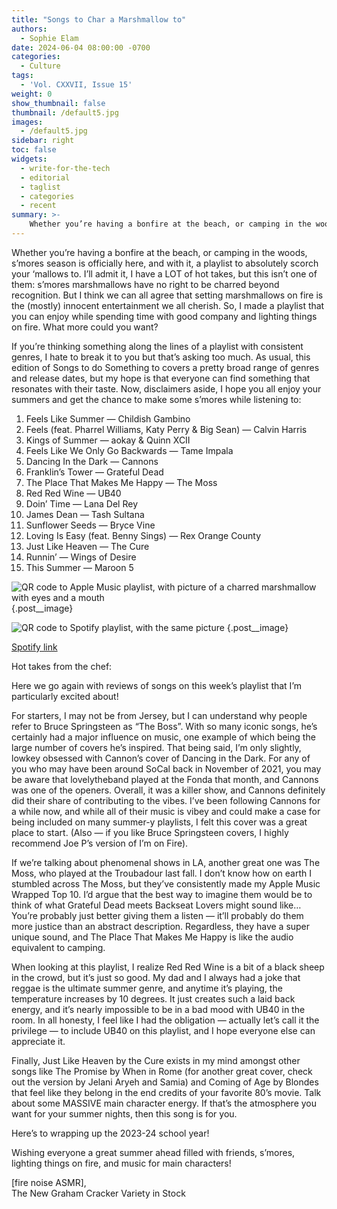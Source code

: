 ```yaml
---
title: "Songs to Char a Marshmallow to"
authors:
  - Sophie Elam
date: 2024-06-04 08:00:00 -0700
categories:
  - Culture
tags:
  - 'Vol. CXXVII, Issue 15'
weight: 0
show_thumbnail: false
thumbnail: /default5.jpg
images:
  - /default5.jpg
sidebar: right
toc: false
widgets:
  - write-for-the-tech
  - editorial
  - taglist
  - categories
  - recent
summary: >-
    Whether you’re having a bonfire at the beach, or camping in the woods, s’mores season is officially here, and with it, a playlist to absolutely scorch your ‘mallows to.
---
```


Whether you’re having a bonfire at the beach, or camping in the woods, s’mores season is officially here, and with it, a playlist to absolutely scorch your ‘mallows to. I’ll admit it, I have a LOT of hot takes, but this isn’t one of them: s’mores marshmallows have no right to be charred beyond recognition. But I think we can all agree that setting marshmallows on fire is the (mostly) innocent entertainment we all cherish. So, I made a playlist that you can enjoy while spending time with good company and lighting things on fire. What more could you want?

If you’re thinking something along the lines of a playlist with consistent genres, I hate to break it to you but that’s asking too much. As usual, this edition of Songs to do Something to covers a pretty broad range of genres and release dates, but my hope is that everyone can find something that resonates with their taste. Now, disclaimers aside, I hope you all enjoy your summers and get the chance to make some s’mores while listening to:

1. Feels Like Summer — Childish Gambino
2. Feels (feat. Pharrel Williams, Katy Perry & Big Sean) — Calvin Harris
3. Kings of Summer — aokay & Quinn XCII
4. Feels Like We Only Go Backwards — Tame Impala
5. Dancing In the Dark — Cannons
6. Franklin’s Tower — Grateful Dead
7. The Place That Makes Me Happy — The Moss
8. Red Red Wine — UB40
9. Doin’ Time — Lana Del Rey
10. James Dean — Tash Sultana
11. Sunflower Seeds — Bryce Vine
12. Loving Is Easy (feat. Benny Sings) — Rex Orange County
13. Just Like Heaven — The Cure
14. Runnin’ — Wings of Desire
15. This Summer — Maroon 5

![QR code to Apple Music playlist, with picture of a charred marshmallow with eyes and a mouth](/img/2024/jun04/marshmallow_apple.png)
{.post__image}

![QR code to Spotify playlist, with the same picture](/img/2024/jun04/marshmallow_spotify.png)
{.post__image}

[Spotify link](https://open.spotify.com/playlist/6VZO4F6yMcxL69tGQ9p7rD?si=qQTmgUimSmuKz0S3U2LFmA&pi=u-rUzGBXDbReKd)

Hot takes from the chef:

Here we go again with reviews of songs on this week’s playlist that I’m particularly excited about!

For starters, I may not be from Jersey, but I can understand why people refer to Bruce Springsteen as “The Boss”. With so many iconic songs, he’s certainly had a major influence on music, one example of which being the large number of covers he’s inspired. That being said, I’m only slightly, lowkey obsessed with Cannon’s cover of Dancing in the Dark. For any of you who may have been around SoCal back in November of 2021, you may be aware that lovelytheband played at the Fonda that month, and Cannons was one of the openers. Overall, it was a killer show, and Cannons definitely did their share of contributing to the vibes. I’ve been following Cannons for a while now, and while all of their music is vibey and could make a case for being included on many summer-y playlists, I felt this cover was a great place to start. (Also — if you like Bruce Springsteen covers, I highly recommend Joe P’s version of I’m on Fire).

If we’re talking about phenomenal shows in LA, another great one was The Moss, who played at the Troubadour last fall. I don’t know how on earth I stumbled across The Moss, but they’ve consistently made my Apple Music Wrapped Top 10. I’d argue that the best way to imagine them would be to think of what Grateful Dead meets Backseat Lovers might sound like… You’re probably just better giving them a listen — it’ll probably do them more justice than an abstract description. Regardless, they have a super unique sound, and The Place That Makes Me Happy is like the audio equivalent to camping.

When looking at this playlist, I realize Red Red Wine is a bit of a black sheep in the crowd, but it’s just so good. My dad and I always had a joke that reggae is the ultimate summer genre, and anytime it’s playing, the temperature increases by 10 degrees. It just creates such a laid back energy, and it’s nearly impossible to be in a bad mood with UB40 in the room. In all honesty, I feel like I had the obligation — actually let’s call it the privilege — to include UB40 on this playlist, and I hope everyone else can appreciate it.

Finally, Just Like Heaven by the Cure exists in my mind amongst other songs like The Promise by When in Rome (for another great cover, check out the version by Jelani Aryeh and Samia) and Coming of Age by Blondes that feel like they belong in the end credits of your favorite 80’s movie. Talk about some MASSIVE main character energy. If that’s the atmosphere you want for your summer nights, then this song is for you.

Here’s to wrapping up the 2023-24 school year!

Wishing everyone a great summer ahead filled with friends, s’mores, lighting things on fire, and music for main characters!

[fire noise ASMR],  
The New Graham Cracker Variety in Stock